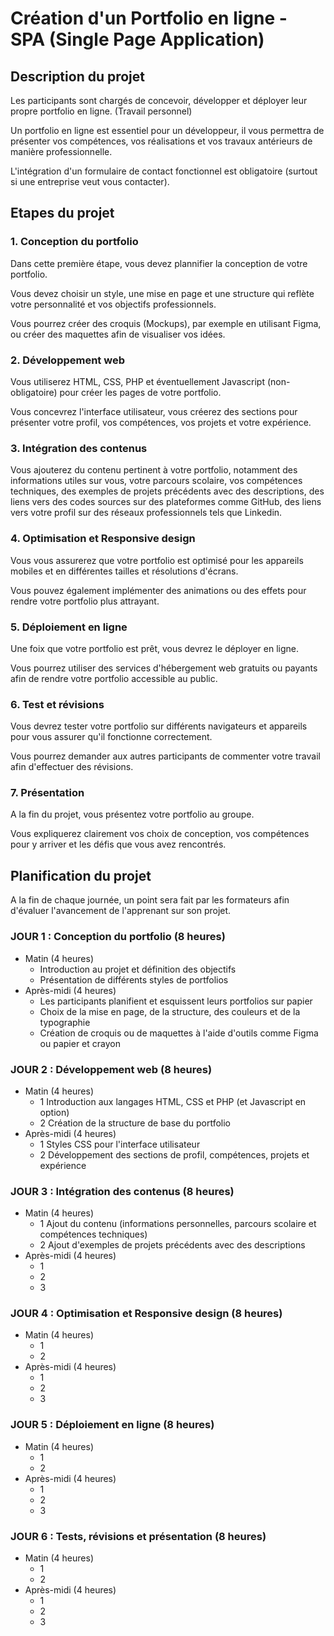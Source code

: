 # Création d'un Portfolio en ligne - SPA (Single Page Application)
## Description du projet
Les participants sont chargés de concevoir, développer et déployer leur propre portfolio en ligne. (Travail personnel)

Un portfolio en ligne est essentiel pour un développeur, il vous permettra de présenter vos compétences, vos réalisations et vos travaux antérieurs de manière professionnelle.

L'intégration d'un formulaire de contact fonctionnel est obligatoire (surtout si une entreprise veut vous contacter).

## Etapes du projet
### 1. Conception du portfolio
Dans cette première étape, vous devez plannifier la conception de votre portfolio.

Vous devez choisir un style, une mise en page et une structure qui reflète votre personnalité et vos objectifs professionnels.

Vous pourrez créer des croquis (Mockups), par exemple en utilisant Figma, ou créer des maquettes afin de visualiser vos idées.

### 2. Développement web
Vous utiliserez HTML, CSS, PHP et éventuellement Javascript (non-obligatoire) pour créer les pages de votre portfolio.

Vous concevrez l'interface utilisateur, vous créerez des sections pour présenter votre profil, vos compétences, vos projets et votre expérience.

### 3. Intégration des contenus
Vous ajouterez du contenu pertinent à votre portfolio, notamment des informations utiles sur vous, votre parcours scolaire, vos compétences techniques, des exemples de projets précédents avec des descriptions, des liens vers des codes sources sur des plateformes comme GitHub, des liens vers votre profil sur des réseaux professionnels tels que Linkedin.

### 4. Optimisation et Responsive design
Vous vous assurerez que votre portfolio est optimisé pour les appareils mobiles et en différentes tailles et résolutions d'écrans.

Vous pouvez également implémenter des animations ou des effets pour rendre votre portfolio plus attrayant.

### 5. Déploiement en ligne
Une foix que votre portfolio est prêt, vous devrez le déployer en ligne.

Vous pourrez utiliser des services d'hébergement web gratuits ou payants afin de rendre votre portfolio accessible au public.

### 6. Test et révisions
Vous devrez tester votre portfolio sur différents navigateurs et appareils pour vous assurer qu'il fonctionne correctement.

Vous pourrez demander aux autres participants de commenter votre travail afin d'effectuer des révisions.

### 7. Présentation
A la fin du projet, vous présentez votre portfolio au groupe.

Vous expliquerez clairement vos choix de conception, vos compétences pour y arriver et les défis que vous avez rencontrés.

## Planification du projet

A la fin de chaque journée, un point sera fait par les formateurs afin d'évaluer l'avancement de l'apprenant sur son projet.

### JOUR 1 : Conception du portfolio (8 heures)
* Matin (4 heures)
  * Introduction au projet et définition des objectifs
  * Présentation de différents styles de portfolios
* Après-midi (4 heures)
  * Les participants planifient et esquissent leurs portfolios sur papier
  * Choix de la mise en page, de la structure, des couleurs et de la typographie
  * Création de croquis ou de maquettes à l'aide d'outils comme Figma ou papier et crayon

### JOUR 2 : Développement web (8 heures)
* Matin (4 heures)
  * 1 Introduction aux langages HTML, CSS et PHP (et Javascript en option)
  * 2 Création de la structure de base du portfolio
* Après-midi (4 heures)
  * 1 Styles CSS pour l'interface utilisateur
  * 2 Développement des sections de profil, compétences, projets et expérience

### JOUR 3 : Intégration des contenus (8 heures)
* Matin (4 heures)
  * 1 Ajout du contenu (informations personnelles, parcours scolaire et compétences techniques)
  * 2 Ajout d'exemples de projets précédents avec des descriptions
* Après-midi (4 heures)
  * 1 
  * 2
  * 3
 
 ### JOUR 4 : Optimisation et Responsive design (8 heures)
* Matin (4 heures)
  * 1
  * 2
* Après-midi (4 heures)
  * 1
  * 2
  * 3

### JOUR 5 : Déploiement en ligne (8 heures)
* Matin (4 heures)
  * 1
  * 2
* Après-midi (4 heures)
  * 1
  * 2
  * 3

### JOUR 6 : Tests, révisions et présentation (8 heures)
* Matin (4 heures)
  * 1
  * 2
* Après-midi (4 heures)
  * 1
  * 2
  * 3
    
  


